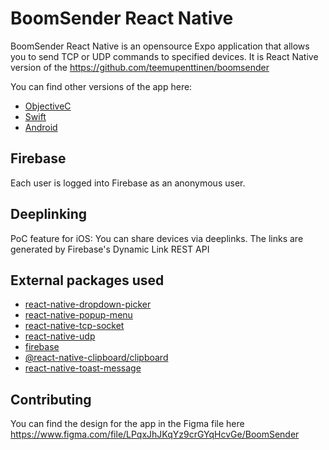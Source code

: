 # BoomSender React Native

BoomSender React Native is an opensource Expo application that allows you to send TCP or UDP commands to specified devices.
It is React Native version of the https://github.com/teemupenttinen/boomsender

You can find other versions of the app here:

- [ObjectiveC](https://github.com/teemupenttinen/boomsender)
- [Swift](https://github.com/teemupenttinen/BoomSender)
- [Android](https://github.com/teemupenttinen/boomsender-android)

## Firebase

Each user is logged into Firebase as an anonymous user. 

## Deeplinking

PoC feature for iOS: You can share devices via deeplinks. The links are generated by Firebase's Dynamic Link REST API

## External packages used

- [react-native-dropdown-picker](https://www.npmjs.com/package/react-native-dropdown-picker)
- [react-native-popup-menu](https://www.npmjs.com/package/react-native-popup-menu)
- [react-native-tcp-socket](https://www.npmjs.com/package/react-native-tcp-socket)
- [react-native-udp](https://www.npmjs.com/package/react-native-udp)
- [firebase](https://www.npmjs.com/package/firebase)
- [@react-native-clipboard/clipboard](https://www.npmjs.com/package/@react-native-clipboard/clipboard)
- [react-native-toast-message](https://www.npmjs.com/package/react-native-toast-message)

## Contributing

You can find the design for the app in the Figma file here https://www.figma.com/file/LPqxJhJKqYz9crGYqHcvGe/BoomSender
